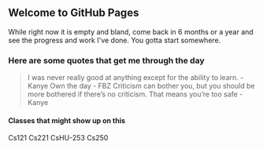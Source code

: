 ## Welcome to GitHub Pages
While right now it is empty and bland, come back in 6 months or a year and see the progress and work I've done.
You gotta start somewhere.

### Here are some quotes that get me through the day
>I was never really good at anything except for the ability to learn. - Kanye
>Own the day - FBZ
>Criticism can bother you, but you should be more bothered if there’s no criticism. That means you’re too safe - Kanye


#### Classes that might show up on this
Cs121
Cs221
CsHU-253
Cs250


